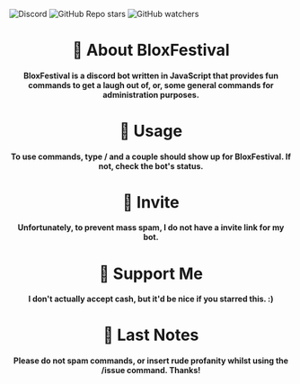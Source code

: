 ![Discord](https://img.shields.io/discord/930761612158173194?style=plastic) ![GitHub Repo stars](https://img.shields.io/github/stars/kynooo/BloxFestival?style=plastic) ![GitHub watchers](https://img.shields.io/github/watchers/kynooo/BloxFestival?style=plastic)

<h1 align="center">📄 About BloxFestival</h1>
<h4 align="center">BloxFestival is a discord bot written in JavaScript that provides fun commands to get a laugh out of, or, some general commands for administration purposes.</h4>

<h1 align="center">🚀 Usage</h1>
<h4 align="center">To use commands, type / and a couple should show up for BloxFestival. If not, check the bot's status.</h4>

<h1 align="center">📧 Invite</h1>
<h4 align="center">Unfortunately, to prevent mass spam, I do not have a invite link for my bot.</h4>

<h1 align="center">🙏 Support Me</h1>
<h4 align="center">I don't actually accept cash, but it'd be nice if you starred this. :)</h4>

<h1 align="center">👋 Last Notes</h1>
<h4 align="center">Please do not spam commands, or insert rude profanity whilst using the /issue command. Thanks!</h4>
